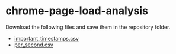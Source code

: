 # chrome-page-load-analysis

Download the following files and save them in the repository folder.
 * [important_timestamps.csv](https://drive.google.com/file/d/1SX6L0KMihjT7hygJuVMX8wCkhIkVvFj2/view?usp=sharing)
 * [per_second.csv](https://drive.google.com/file/d/1hlc_MV8tHohZIgWZa7G7f7nAltK34JNS/view?usp=sharing)
